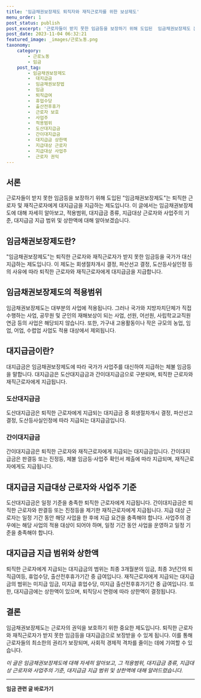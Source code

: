 ```yaml
---
title: '임금채권보장제도 퇴직자와 재직근로자를 위한 보상제도'
menu_order: 1
post_status: publish
post_excerpt: '근로자들이 받지 못한 임금등을 보장하기 위해 도입된  임금채권보장제도 는 퇴직한 근로자 및 재직근로자에게 대지급금을 지급하는 제도입니다. 이 글에서는 임금채권보장제도에 대해 자세히 알아보고, 적용범위, 대지급금 종류, 지급대상 근로자와 사업주의 기준, 대지급금 지급 범위 및 상한액에 대해 알아보겠습니다.'
post_date: 2023-11-04 06:32:21
featured_image: _images/근로노동.png
taxonomy:
    category:
        - 근로노동
        - 임금
    post_tag:
        - 임금채권보장제도
        -  대지급금
        -  임금채권보장법
        -  임금
        -  퇴직급여
        -  휴업수당
        -  출산전후휴가
        -  근로자 보호
        -  사업주
        -  적용범위
        -  도산대지급금
        -  간이대지급금
        -  대지급금 상한액
        -  지급대상 근로자
        -  지급대상 사업주
        -  근로자 권익
---
```




## 서론

근로자들이 받지 못한 임금등을 보장하기 위해 도입된 "임금채권보장제도"는 퇴직한 근로자 및 재직근로자에게 대지급금을 지급하는 제도입니다. 이 글에서는 임금채권보장제도에 대해 자세히 알아보고, 적용범위, 대지급금 종류, 지급대상 근로자와 사업주의 기준, 대지급금 지급 범위 및 상한액에 대해 알아보겠습니다.

## 임금채권보장제도란?

"임금채권보장제도"는 퇴직한 근로자와 재직근로자가 받지 못한 임금등을 국가가 대신 지급하는 제도입니다. 이 제도는 회생절차개시 결정, 파산선고 결정, 도산등사실인정 등의 사유에 따라 퇴직한 근로자와 재직근로자에게 대지급금을 지급합니다.

## 임금채권보장제도의 적용범위

임금채권보장제도는 대부분의 사업에 적용됩니다. 그러나 국가와 지방자치단체가 직접 수행하는 사업, 공무원 및 군인의 재해보상이 되는 사업, 선원, 어선원, 사립학교교직원 연금 등의 사업은 해당되지 않습니다. 또한, 가구내 고용활동이나 작은 규모의 농업, 임업, 어업, 수렵업 사업도 적용 대상에서 제외됩니다.

## 대지급금이란?

대지급금은 임금채권보장제도에 따라 국가가 사업주를 대신하여 지급하는 체불 임금등을 말합니다. 대지급금은 도산대지급금과 간이대지급금으로 구분되며, 퇴직한 근로자와 재직근로자에게 지급됩니다.

### 도산대지급금

도산대지급금은 퇴직한 근로자에게 지급되는 대지급금 중 회생절차개시 결정, 파산선고 결정, 도산등사실인정에 따라 지급되는 대지급금입니다.

### 간이대지급금

간이대지급금은 퇴직한 근로자와 재직근로자에게 지급되는 대지급금입니다. 간이대지급금은 판결등 또는 진정등, 체불 임금등·사업주 확인서 제출에 따라 지급되며, 재직근로자에게도 지급됩니다.

## 대지급금 지급대상 근로자와 사업주 기준

도산대지급금은 일정 기준을 충족한 퇴직한 근로자에게 지급됩니다. 간이대지급금은 퇴직한 근로자와 판결등 또는 진정등을 제기한 재직근로자에게 지급됩니다. 지급 대상 근로자는 일정 기간 동안 해당 사업을 한 후에 지급 요건을 충족해야 합니다. 사업주의 경우에는 해당 사업의 적용 대상이 되어야 하며, 일정 기간 동안 사업을 운영하고 일정 기준을 충족해야 합니다.

## 대지급금 지급 범위와 상한액

퇴직한 근로자에게 지급되는 대지급금의 범위는 최종 3개월분의 임금, 최종 3년간의 퇴직급여등, 휴업수당, 출산전후휴가기간 중 급여입니다. 재직근로자에게 지급되는 대지급금의 범위는 미지급 임금, 미지급 휴업수당, 미지급 출산전후휴가기간 중 급여입니다. 또한, 대지급금에는 상한액이 있으며, 퇴직당시 연령에 따라 상한액이 결정됩니다.

## 결론

임금채권보장제도는 근로자의 권익을 보호하기 위한 중요한 제도입니다. 퇴직한 근로자와 재직근로자가 받지 못한 임금등을 대지급금으로 보장받을 수 있게 됩니다. 이를 통해 근로자들의 최소한의 권리가 보장되며, 사회적 경제적 격차를 줄이는 데에 기여할 수 있습니다.

*이 글은 임금채권보장제도에 대해 자세히 알아보고, 그 적용범위, 대지급금 종류, 지급대상 근로자와 사업주의 기준, 대지급금 지급 범위 및 상한액에 대해 알려드렸습니다.*
<!-- wp:separator -->
<hr class="wp-block-separator has-alpha-channel-opacity"/>
<!-- /wp:separator -->

<!-- wp:group {"backgroundColor":"base","layout":{"type":"constrained"}} -->
<div class="wp-block-group has-base-background-color has-background"><!-- wp:paragraph {"align":"center","fontSize":"medium"} -->
<p class="has-text-align-center has-large-font-size"><strong>임금 관련 글 바로가기</strong></p>
<!-- /wp:paragraph -->


<!-- wp:latest-posts
{"categories":[{"id":11225,"count":19,"description":"","link":"https://uknowlaw.com/category/%ec%9e%84%ea%b8%88/","name":"임금","slug":"임금","taxonomy":"category","parent":0,"meta":[],"_links":{"self":[{"href":"https://uknowlaw.com/wp-json/wp/v2/categories/11225"}],"collection":[{"href":"https://uknowlaw.com/wp-json/wp/v2/categories"}],"about":[{"href":"https://uknowlaw.com/wp-json/wp/v2/taxonomies/category"}],"wp:post_type":[{"href":"https://uknowlaw.com/wp-json/wp/v2/posts?categories=11225"}],"curies":[{"name":"wp","href":"https://api.w.org/{rel}","templated":true}]}}],"postsToShow":100,"excerptLength":28,"postLayout":"grid","columns":2,"featuredImageAlign":"left","featuredImageSizeSlug":"large","fontSize":18px} /--></div>
<!-- /wp:group -->